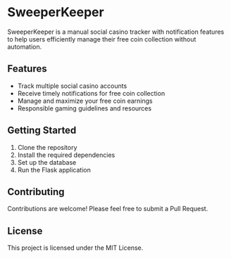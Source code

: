 # SweeperKeeper

SweeperKeeper is a manual social casino tracker with notification features to help users efficiently manage their free coin collection without automation.

## Features

- Track multiple social casino accounts
- Receive timely notifications for free coin collection
- Manage and maximize your free coin earnings
- Responsible gaming guidelines and resources

## Getting Started

1. Clone the repository
2. Install the required dependencies
3. Set up the database
4. Run the Flask application

## Contributing

Contributions are welcome! Please feel free to submit a Pull Request.

## License

This project is licensed under the MIT License.
